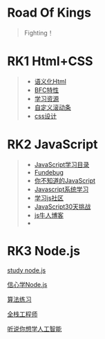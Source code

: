 # Road Of Kings

> Fighting！

# RK1 Html+CSS
> * [语义化Html](https://en.wikipedia.org/wiki/Semantic_HTML)<br>
> * [BFC特性](http://www.cnblogs.com/xiaohuochai/p/5248536.html)
> * [学习资源](https://developer.mozilla.org/zh-CN/)
> * [自定义滚动条](http://blog.csdn.net/u013347241/article/details/51560290)
> * [css设计](http://www.instantshift.com/)

# RK2 JavaScript
> * [JavaScript学习目录](http://www.cnblogs.com/xiaohuochai/p/5613593.html)
> * [Fundebug](https://blog.fundebug.com/)
> * [你不知道的JavaScript](https://github.com/getify/You-Dont-Know-JS/tree/1ed-zh-CN)
> * [Javascript系统学习](https://developer.mozilla.org/zh-CN/docs/Web/JavaScript)
> * [学习js社区](https://medium.com/)
> * [JavaScript30天挑战](https://liyuechun.gitbooks.io/js30/content/)
> * [js牛人博客](http://2ality.com/)
> * 

# RK3 Node.js





[study node.js](https://nodeschool.io/zh-cn/)

[信心学Node.js](http://javascriptissexy.com/learn-node-js-completely-and-with-confidence/)

[算法练习](https://coderbyte.com/)

[全栈工程师](http://www.css88.com/archives/7529)

[听说你想学人工智能](https://zhuanlan.zhihu.com/p/26504696)
